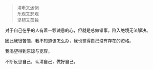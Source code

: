 

> 清晰又迷惘        
> 乐观又悲观      
> 坚韧又孤独        


对于自己在乎的人有着一颗诚恳的心，但就是总做错事，陷入绝境无法解决。

因此我很苦恼，我不知道该怎么办，我也觉得自己没有存在的资格。

我渴望得到原谅与宽容。

不断反思自己，认清自己，做好自己。











